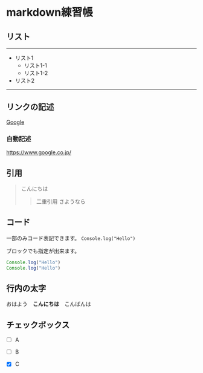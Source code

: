 # markdown練習帳

## リスト
***
- リスト1
    - リスト1-1
    - リスト1-2
- リスト2
***

## リンクの記述
[Google](https://www.google.co.jp/)

### 自動記述
https://www.google.co.jp/

## 引用
>こんにちは
>> 二重引用
>さようなら

## コード
一部のみコード表記できます。
`Console.log("Hello")`

ブロックでも指定が出来ます。
```javascript:test.js
Console.log("Hello")
Console.log("Hello")
```

## 行内の太字
おはよう　**こんにちは**　こんばんは

## チェックボックス
- [ ] A
- [ ] B
- [x] C




